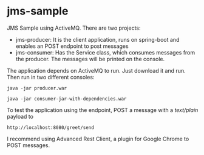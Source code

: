 # jms-sample
JMS Sample using ActiveMQ. There are two projects:
- jms-producer: It is the client application, runs on spring-boot and enables an POST endpoint to post messages
- jms-consumer: Has the Service class, which consumes messages from the producer. The messages will be printed on the console.

The application depends on ActiveMQ to run. Just download it and run. Then run in two different consoles:

    java -jar producer.war

    java -jar consumer-jar-with-dependencies.war
 
To test the application using the endpoint, POST a message with a _text/plain_ payload to 

    http://localhost:8080/greet/send

I recommend using Advanced Rest Client, a plugin for Google Chrome to POST messages.
